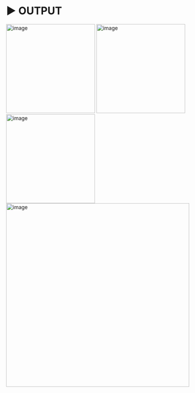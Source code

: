 # :arrow_forward: OUTPUT 
<p float="left">  
<img width="241" alt="image" src="https://github.com/SandyVR46/Flutter--Basics/assets/41688158/98818f77-b3fd-40b5-bd9e-63fb7ad8710d">
<img width="241" alt="image" src="https://github.com/SandyVR46/Flutter--Basics/assets/41688158/16b88b0b-a785-477b-a714-554d441630ee">
<img width="241" alt="image" src="https://github.com/SandyVR46/Flutter--Basics/assets/41688158/1353351c-0c72-468e-af36-3a50823f2fc7">
<img width="497" alt="image" src="https://github.com/SandyVR46/Flutter--Basics/assets/41688158/0c3700da-fa5a-485c-acc2-0e7945cf2794">

</p>
